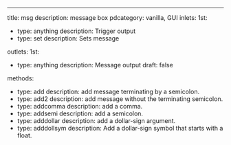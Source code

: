 ---
title: msg
description: message box
pdcategory: vanilla, GUI
inlets:
  1st:
  - type: anything
    description: Trigger output
  - type: set <anything>
    description: Sets message

outlets:
  1st:
  - type: anything
    description: Message output
draft: false

methods:
- type: add
  description: add message terminating by a semicolon.
- type: add2
  description: add message without the terminating semicolon.
- type: addcomma
  description: add a comma.
- type: addsemi
  description: add a semicolon.
- type: adddollar <float>
  description: add a dollar-sign argument.
- type: adddollsym <symbol>
  description: Add a dollar-sign symbol that starts with a float.

